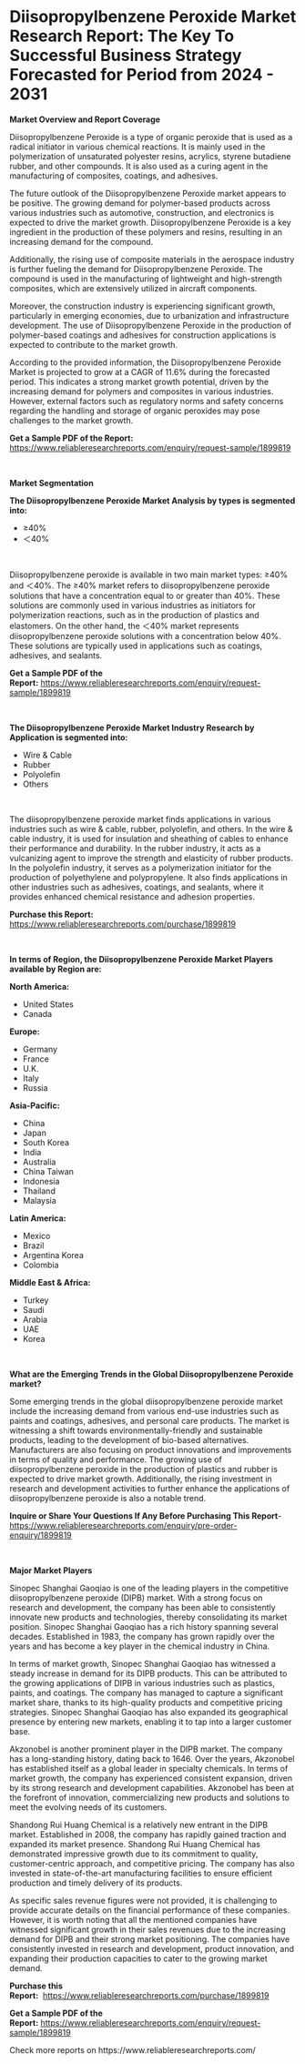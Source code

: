 <p><h1>Diisopropylbenzene Peroxide Market Research Report: The Key To Successful Business Strategy Forecasted for Period from 2024 - 2031</h1></p><p><strong>Market Overview and Report Coverage</strong></p>
<p><p>Diisopropylbenzene Peroxide is a type of organic peroxide that is used as a radical initiator in various chemical reactions. It is mainly used in the polymerization of unsaturated polyester resins, acrylics, styrene butadiene rubber, and other compounds. It is also used as a curing agent in the manufacturing of composites, coatings, and adhesives.</p><p>The future outlook of the Diisopropylbenzene Peroxide market appears to be positive. The growing demand for polymer-based products across various industries such as automotive, construction, and electronics is expected to drive the market growth. Diisopropylbenzene Peroxide is a key ingredient in the production of these polymers and resins, resulting in an increasing demand for the compound.</p><p>Additionally, the rising use of composite materials in the aerospace industry is further fueling the demand for Diisopropylbenzene Peroxide. The compound is used in the manufacturing of lightweight and high-strength composites, which are extensively utilized in aircraft components.</p><p>Moreover, the construction industry is experiencing significant growth, particularly in emerging economies, due to urbanization and infrastructure development. The use of Diisopropylbenzene Peroxide in the production of polymer-based coatings and adhesives for construction applications is expected to contribute to the market growth.</p><p>According to the provided information, the Diisopropylbenzene Peroxide Market is projected to grow at a CAGR of 11.6% during the forecasted period. This indicates a strong market growth potential, driven by the increasing demand for polymers and composites in various industries. However, external factors such as regulatory norms and safety concerns regarding the handling and storage of organic peroxides may pose challenges to the market growth.</p></p>
<p><strong>Get a Sample PDF of the Report:</strong> <a href="https://www.reliableresearchreports.com/enquiry/request-sample/1899819">https://www.reliableresearchreports.com/enquiry/request-sample/1899819</a></p>
<p>&nbsp;</p>
<p><strong>Market Segmentation</strong></p>
<p><strong>The Diisopropylbenzene Peroxide Market Analysis by types is segmented into:</strong></p>
<p><ul><li>≥40%</li><li>＜40%</li></ul></p>
<p>&nbsp;</p>
<p><p>Diisopropylbenzene peroxide is available in two main market types: ≥40% and ＜40%. The ≥40% market refers to diisopropylbenzene peroxide solutions that have a concentration equal to or greater than 40%. These solutions are commonly used in various industries as initiators for polymerization reactions, such as in the production of plastics and elastomers. On the other hand, the ＜40% market represents diisopropylbenzene peroxide solutions with a concentration below 40%. These solutions are typically used in applications such as coatings, adhesives, and sealants.</p></p>
<p><strong>Get a Sample PDF of the Report:</strong>&nbsp;<a href="https://www.reliableresearchreports.com/enquiry/request-sample/1899819">https://www.reliableresearchreports.com/enquiry/request-sample/1899819</a></p>
<p>&nbsp;</p>
<p><strong>The Diisopropylbenzene Peroxide Market Industry Research by Application is segmented into:</strong></p>
<p><ul><li>Wire & Cable</li><li>Rubber</li><li>Polyolefin</li><li>Others</li></ul></p>
<p>&nbsp;</p>
<p><p>The diisopropylbenzene peroxide market finds applications in various industries such as wire & cable, rubber, polyolefin, and others. In the wire & cable industry, it is used for insulation and sheathing of cables to enhance their performance and durability. In the rubber industry, it acts as a vulcanizing agent to improve the strength and elasticity of rubber products. In the polyolefin industry, it serves as a polymerization initiator for the production of polyethylene and polypropylene. It also finds applications in other industries such as adhesives, coatings, and sealants, where it provides enhanced chemical resistance and adhesion properties.</p></p>
<p><strong>Purchase this Report:</strong>&nbsp; <a href="https://www.reliableresearchreports.com/purchase/1899819">https://www.reliableresearchreports.com/purchase/1899819</a></p>
<p>&nbsp;</p>
<p><strong>In terms of Region, the Diisopropylbenzene Peroxide Market Players available by Region are:</strong></p>
<p>
    <p> <strong> North America: </strong>
        <ul>
            <li>United States</li>
            <li>Canada</li>
        </ul>
        </p> 
    <p> <strong> Europe: </strong>
        <ul>
            <li>Germany</li>
            <li>France</li>
            <li>U.K.</li>
            <li>Italy</li>
            <li>Russia</li>
        </ul>
        </p> 
    <p> <strong> Asia-Pacific: </strong>
        <ul>
            <li>China</li>
            <li>Japan</li>
            <li>South Korea</li>
            <li>India</li>
            <li>Australia</li>
            <li>China Taiwan</li>
            <li>Indonesia</li>
            <li>Thailand</li>
            <li>Malaysia</li>
        </ul>
        </p> 
    <p> <strong> Latin America: </strong>
        <ul>
            <li>Mexico</li>
            <li>Brazil</li>
            <li>Argentina Korea</li>
            <li>Colombia</li>
        </ul>
        </p> 
    <p> <strong> Middle East & Africa: </strong>
        <ul>
            <li>Turkey</li>
            <li>Saudi</li>
            <li>Arabia</li>
            <li>UAE</li>
            <li>Korea</li>
        </ul>
    </p>
    </p>
<p>&nbsp;</p>
<p><strong>What are the Emerging Trends in the Global Diisopropylbenzene Peroxide market?</strong></p>
<p><p>Some emerging trends in the global diisopropylbenzene peroxide market include the increasing demand from various end-use industries such as paints and coatings, adhesives, and personal care products. The market is witnessing a shift towards environmentally-friendly and sustainable products, leading to the development of bio-based alternatives. Manufacturers are also focusing on product innovations and improvements in terms of quality and performance. The growing use of diisopropylbenzene peroxide in the production of plastics and rubber is expected to drive market growth. Additionally, the rising investment in research and development activities to further enhance the applications of diisopropylbenzene peroxide is also a notable trend.</p></p>
<p><strong>Inquire or Share Your Questions If Any Before Purchasing This Report</strong>- <a href="https://www.reliableresearchreports.com/enquiry/pre-order-enquiry/1899819">https://www.reliableresearchreports.com/enquiry/pre-order-enquiry/1899819</a></p>
<p>&nbsp;</p>
<p><strong>Major Market Players</strong></p>
<p><p>Sinopec Shanghai Gaoqiao is one of the leading players in the competitive diisopropylbenzene peroxide (DIPB) market. With a strong focus on research and development, the company has been able to consistently innovate new products and technologies, thereby consolidating its market position. Sinopec Shanghai Gaoqiao has a rich history spanning several decades. Established in 1983, the company has grown rapidly over the years and has become a key player in the chemical industry in China. </p><p>In terms of market growth, Sinopec Shanghai Gaoqiao has witnessed a steady increase in demand for its DIPB products. This can be attributed to the growing applications of DIPB in various industries such as plastics, paints, and coatings. The company has managed to capture a significant market share, thanks to its high-quality products and competitive pricing strategies. Sinopec Shanghai Gaoqiao has also expanded its geographical presence by entering new markets, enabling it to tap into a larger customer base.</p><p>Akzonobel is another prominent player in the DIPB market. The company has a long-standing history, dating back to 1646. Over the years, Akzonobel has established itself as a global leader in specialty chemicals. In terms of market growth, the company has experienced consistent expansion, driven by its strong research and development capabilities. Akzonobel has been at the forefront of innovation, commercializing new products and solutions to meet the evolving needs of its customers.</p><p>Shandong Rui Huang Chemical is a relatively new entrant in the DIPB market. Established in 2008, the company has rapidly gained traction and expanded its market presence. Shandong Rui Huang Chemical has demonstrated impressive growth due to its commitment to quality, customer-centric approach, and competitive pricing. The company has also invested in state-of-the-art manufacturing facilities to ensure efficient production and timely delivery of its products.</p><p>As specific sales revenue figures were not provided, it is challenging to provide accurate details on the financial performance of these companies. However, it is worth noting that all the mentioned companies have witnessed significant growth in their sales revenues due to the increasing demand for DIPB and their strong market positioning. The companies have consistently invested in research and development, product innovation, and expanding their production capacities to cater to the growing market demand.</p></p>
<p><strong>Purchase this Report:</strong>&nbsp;&nbsp;<a href="https://www.reliableresearchreports.com/purchase/1899819">https://www.reliableresearchreports.com/purchase/1899819</a></p>
<p></p>
<p><strong>Get a Sample PDF of the Report:</strong>&nbsp;<a href="https://www.reliableresearchreports.com/enquiry/request-sample/1899819">https://www.reliableresearchreports.com/enquiry/request-sample/1899819</a></p>
<p>Check more reports on https://www.reliableresearchreports.com/</p>